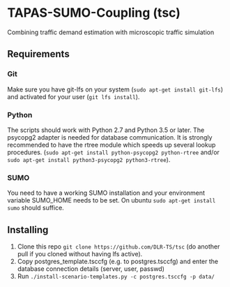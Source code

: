# TAPAS-SUMO-Coupling (tsc)
Combining traffic demand estimation with microscopic traffic simulation

## Requirements
### Git
Make sure you have git-lfs on your system (`sudo apt-get install git-lfs`) and activated for your user (`git lfs install`).
### Python
The scripts should work with Python 2.7 and Python 3.5 or later. The psycopg2 adapter is needed for database communication.
It is strongly recommended to have the rtree module which speeds up several lookup procedures.
(`sudo apt-get install python-psycopg2 python-rtree` and/or `sudo apt-get install python3-psycopg2 python3-rtree`).
### SUMO
You need to have a working SUMO installation and your environment variable SUMO_HOME needs to be set. On ubuntu
`sudo apt-get install sumo` should suffice.

## Installing
1. Clone this repo `git clone https://github.com/DLR-TS/tsc` (do another pull if you cloned without having lfs active).
2. Copy postgres_template.tsccfg (e.g. to postgres.tsccfg) and enter the database connection details (server, user, passwd)
3. Run `./install-scenario-templates.py -c postgres.tsccfg -p data/`
